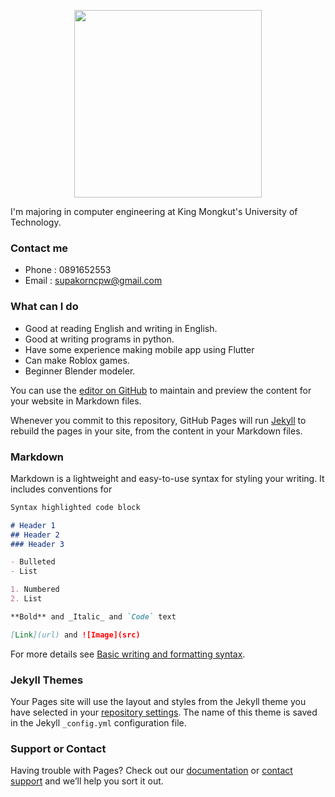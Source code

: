 <p align="center"><img src="https://scontent.fbkk22-2.fna.fbcdn.net/v/t1.6435-9/66019204_1200052950151313_4783069094872088576_n.jpg?_nc_cat=105&ccb=1-7&_nc_sid=8bfeb9&_nc_eui2=AeEvzqAWV26M61-AbfzPZ2ta-itsWJHSqtL6K2xYkdKq0mPyd15juF_5jPcKIGTu5XFURPGNmYDPdGIcGqIdUBsq&_nc_ohc=YYidu7tlNv8AX-07nhn&tn=8Cs7s271MzTJDl4k&_nc_ht=scontent.fbkk22-2.fna&oh=00_AT85ZZ2dJ50-F99FeqA4hbTQlaGL5_ea_hNik1PPPlGMqw&oe=62FE78D5" width="300"></p>


I'm majoring in computer engineering at King Mongkut's University of Technology.

### Contact me 
- Phone : 0891652553
- Email : supakorncpw@gmail.com

### What can I do
- Good at reading English and writing in English.
- Good at writing programs in python.
- Have some experience making mobile app using Flutter
- Can make Roblox games.
- Beginner Blender modeler.

You can use the [editor on GitHub](https://github.com/SupakornPholsiri/SupakornPholsiri.github.io/edit/main/README.md) to maintain and preview the content for your website in Markdown files.

Whenever you commit to this repository, GitHub Pages will run [Jekyll](https://jekyllrb.com/) to rebuild the pages in your site, from the content in your Markdown files.

### Markdown

Markdown is a lightweight and easy-to-use syntax for styling your writing. It includes conventions for

```markdown
Syntax highlighted code block

# Header 1
## Header 2
### Header 3

- Bulleted
- List

1. Numbered
2. List

**Bold** and _Italic_ and `Code` text

[Link](url) and ![Image](src)
```

For more details see [Basic writing and formatting syntax](https://docs.github.com/en/github/writing-on-github/getting-started-with-writing-and-formatting-on-github/basic-writing-and-formatting-syntax).

### Jekyll Themes

Your Pages site will use the layout and styles from the Jekyll theme you have selected in your [repository settings](https://github.com/SupakornPholsiri/SupakornPholsiri.github.io/settings/pages). The name of this theme is saved in the Jekyll `_config.yml` configuration file.

### Support or Contact

Having trouble with Pages? Check out our [documentation](https://docs.github.com/categories/github-pages-basics/) or [contact support](https://support.github.com/contact) and we’ll help you sort it out.
